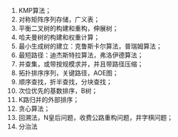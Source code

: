 1. KMP算法；
2. 对称矩阵序列存储，广义表；
3. 平衡二叉树的构建和重构，伸展树；
4. 哈夫曼树的构建和权重计算；
5. 最小生成树的建立：克鲁斯卡尔算法，普瑞姆算法；
6. 最短路径：迪杰斯特拉算法，弗洛伊德算法；
7. 并查集，或带按规模求并，并且带路径压缩；
8. 拓扑排序序列，关键路径，AOE图；
9. 顺序查找，折半查找，分块查找；
10. 次位优先的基数排序，B树；
11. K路归并的外部排序；
12. 贪心算法；
13. 回溯法，N皇后问题，收费公路重构问题，井字棋问题；
14. 分治法